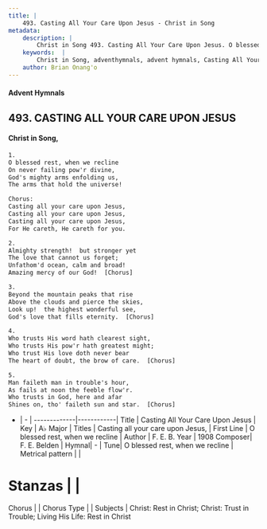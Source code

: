 ```yaml
---
title: |
    493. Casting All Your Care Upon Jesus - Christ in Song
metadata:
    description: |
        Christ in Song 493. Casting All Your Care Upon Jesus. O blessed rest, when we recline On never failing pow'r divine, God's mighty arms enfolding us, The arms that hold the universe! Chorus: Casting all your care upon Jesus, Casting all your care upon Jesus, Casting all your care upon Jesus, For He careth, He careth for you.
    keywords:  |
        Christ in Song, adventhymnals, advent hymnals, Casting All Your Care Upon Jesus, O blessed rest, when we recline. Casting all your care upon Jesus,
    author: Brian Onang'o
---
```


#### Advent Hymnals
## 493. CASTING ALL YOUR CARE UPON JESUS
####  Christ in Song,

```txt
1.
O blessed rest, when we recline
On never failing pow'r divine,
God's mighty arms enfolding us,
The arms that hold the universe!

Chorus:
Casting all your care upon Jesus,
Casting all your care upon Jesus,
Casting all your care upon Jesus,
For He careth, He careth for you.

2.
Almighty strength!  but stronger yet
The love that cannot us forget;
Unfathom'd ocean, calm and broad!
Amazing mercy of our God!  [Chorus]

3.
Beyond the mountain peaks that rise
Above the clouds and pierce the skies,
Look up!  the highest wonderful see,
God's love that fills eternity.  [Chorus]

4.
Who trusts His word hath clearest sight,
Who trusts His pow'r hath greatest might;
Who trust His love doth never bear
The heart of doubt, the brow of care.  [Chorus]

5.
Man faileth man in trouble's hour,
As fails at noon the feeble flow'r.
Who trusts in God, here and afar
Shines on, tho' faileth sun and star.  [Chorus]

```

- |   -  |
-------------|------------|
Title | Casting All Your Care Upon Jesus |
Key | A♭ Major |
Titles | Casting all your care upon Jesus, |
First Line | O blessed rest, when we recline |
Author | F. E. B.
Year | 1908
Composer| F. E. Belden |
Hymnal|  - |
Tune| O blessed rest, when we recline |
Metrical pattern | |
# Stanzas |  |
Chorus |  |
Chorus Type |  |
Subjects | Christ: Rest in Christ; Christ: Trust in Trouble; Living His Life: Rest in Christ<span id='more_topics' style='display:none'>; Living His Life: Trust in Trouble; Special Selections: Duets; Special Selections: Choir or Quartet |
Texts | 1 Peter 5:7 |
Print Texts | 
Scripture Song |  |
    
